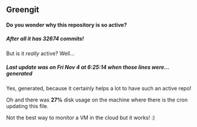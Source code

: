 ## Greengit

#### Do you wonder why this repository is so active?

##### After all it has 32674 commits!

But is it *really* active? Well...

##### Last update was on Fri Nov 4 at 6:25:14 when those lines were... generated

Yes, generated, because it certainly helps a lot to have such an active repo!

Oh and there was **27%** disk usage on the machine
where there is the cron updating this file.

Not the best way to monitor a VM in the cloud but it works! :)
